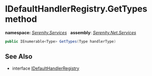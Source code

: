 # IDefaultHandlerRegistry.GetTypes method
**namespace:** *[Serenity.Services](../../README.md#serenity.services-namespace)*   **assembly**: *[Serenity.Net.Services](../../README.md)*

```csharp
public IEnumerable<Type> GetTypes(Type handlerType)
```

## See Also

* interface [IDefaultHandlerRegistry](../IDefaultHandlerRegistry.md)